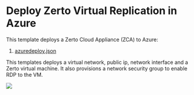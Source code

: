 # Deploy Zerto Virtual Replication in Azure

This template deploys a Zerto Cloud Appliance (ZCA) to Azure:

1. [azuredeploy.json](./azuredeploy.json)

This templates deploys a virtual network, public ip, network interface and a Zerto virtual machine. It also provisions a network security group to enable RDP to the VM.

<a href="https://portal.azure.com/#create/Microsoft.Template/uri/https%3A%2F%2Fraw.githubusercontent.com%2Fshannonsnowden%2FARM_Templates%2Fmaster%2FZerto%2F201-zerto-zca%2Fazuredeploy.json" target="_blank">
    <img src="http://azuredeploy.net/deploybutton.png"/>
</a>
